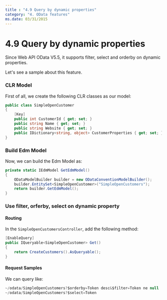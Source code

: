 ```yaml
---
title : "4.9 Query by dynamic properties"
category: "4. OData features"
ms.date: 03/31/2015
---
```

# 4.9 Query by dynamic properties

Since Web API OData V5.5, it supports filter, select and orderby on dynamic properties.

Let's see a sample about this feature.

### CLR Model

First of all, we create the following CLR classes as our model:

```C#
public class SimpleOpenCustomer
{
    [Key]
    public int CustomerId { get; set; }
    public string Name { get; set; }
    public string Website { get; set; }
    public IDictionary<string, object> CustomerProperties { get; set; }
}

```

### Build Edm Model

Now, we can build the Edm Model as:

```C#
private static IEdmModel GetEdmModel()
{ 
    ODataModelBuilder builder = new ODataConventionModelBuilder();
    builder.EntitySet<SimpleOpenCustomer>("SimpleOpenCustomers");
    return builder.GetEdmModel();
}
```

### Use filter, orferby, select on dynamic property

#### Routing
In the `SimpleOpenCustomersController`, add the following method:

```C#
[EnableQuery]
public IQueryable<SimpleOpenCustomer> Get()
{
    return CreateCustomers().AsQueryable();
}
```

#### Request Samples
We can query like:

```C#
~/odata/SimpleOpenCustomers?$orderby=Token desc&$filter=Token ne null
~/odata/SimpleOpenCustomers?$select=Token
```
